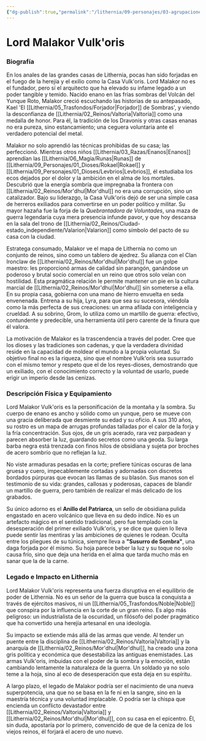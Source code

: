 ```yaml
---
{"dg-publish":true,"permalink":"/lithernia/09-personajes/03-agrupaciones/casa-vulkoris/lord-malakor-vulkoris/","tags":["[lithernia","personajes","Casa Noble","Valtoria","Mor'dhul"]}
---
```


# Lord Malakor Vulk'oris

### Biografía

En los anales de las grandes casas de Lithernia, pocas han sido forjadas en el fuego de la herejía y el exilio como la Casa Vulk'oris. Lord Malakor no es el fundador, pero sí el arquitecto que ha elevado su infame legado a un poder tangible y temido. Nacido enano en las frías sombras del Volcán del Yunque Roto, Malakor creció escuchando las historias de su antepasado, Kael 'El [[Lithernia/05_Trasfondos/Forjador\|Forjador]] de Sombras', y viendo la desconfianza de [[Lithernia/02_Reinos/Valtoria\|Valtoria]] como una medalla de honor. Para él, la tradición de los Dravonis y otras casas enanas no era pureza, sino estancamiento; una ceguera voluntaria ante el verdadero potencial del metal.

Malakor no solo aprendió las técnicas prohibidas de su casa; las perfeccionó. Mientras otros niños [[Lithernia/03_Razas/Enanos\|Enanos]] aprendían las [[Lithernia/06_Magia/Runas\|Runas]] de [[Lithernia/09_Personajes/01_Dioses/Rokael\|Rokael]] y [[Lithernia/09_Personajes/01_Dioses/Levbrios\|Levbrios]], él estudiaba los ecos dejados por el dolor y la ambición en el alma de los mortales. Descubrió que la energía sombría que impregnaba la frontera con [[Lithernia/02_Reinos/Mor'dhul\|Mor'dhul]] no era una corrupción, sino un catalizador. Bajo su liderazgo, la Casa Vulk'oris dejó de ser una simple casa de herreros exiliados para convertirse en un poder político y militar. Su mayor hazaña fue la forja de la *Quebrantadora de Voluntades*, una maza de guerra legendaria cuya mera presencia infunde pavor, y que hoy descansa en la sala del trono de [[Lithernia/02_Reinos/Ciudad-estado_independiente/Valarion\|Valarion]] como símbolo del pacto de su casa con la ciudad.

Estratega consumado, Malakor ve el mapa de Lithernia no como un conjunto de reinos, sino como un tablero de ajedrez. Su alianza con el Clan Ironclaw de [[Lithernia/02_Reinos/Mor'dhul\|Mor'dhul]] fue un golpe maestro: les proporcionó armas de calidad sin parangón, ganándose un poderoso y brutal socio comercial en un reino que otros solo veían con hostilidad. Esta pragmática relación le permite mantener un pie en la cultura marcial de [[Lithernia/02_Reinos/Mor'dhul\|Mor'dhul]] sin someterse a ella. En su propia casa, gobierna con una mano de hierro envuelta en seda envenenada. Entrena a su hija, Lyra, para que sea su sucesora, viéndola como la más perfecta de sus creaciones: un arma afilada con inteligencia y crueldad. A su sobrino, Grom, lo utiliza como un martillo de guerra: efectivo, contundente y predecible, una herramienta útil pero carente de la finura que él valora.

La motivación de Malakor es la trascendencia a través del poder. Cree que los dioses y las tradiciones son cadenas, y que la verdadera divinidad reside en la capacidad de moldear el mundo a la propia voluntad. Su objetivo final no es la riqueza, sino que el nombre Vulk'oris sea susurrado con el mismo temor y respeto que el de los reyes-dioses, demostrando que un exiliado, con el conocimiento correcto y la voluntad de usarlo, puede erigir un imperio desde las cenizas.

### Descripción Física y Equipamiento

Lord Malakor Vulk'oris es la personificación de la montaña y la sombra. Su cuerpo de enano es ancho y sólido como un yunque, pero se mueve con una gracia deliberada que desmiente su edad y su oficio. A sus 310 años, su rostro es un mapa de arrugas profundas talladas por el calor de la forja y la fría concentración. Sus ojos, de un gris acerado, rara vez parpadean y parecen absorber la luz, guardando secretos como una geoda. Su larga barba negra está trenzada con finos hilos de obsidiana y sujeta por broches de acero sombrío que no reflejan la luz.

No viste armaduras pesadas en la corte; prefiere túnicas oscuras de lana gruesa y cuero, impecablemente cortadas y adornadas con discretos bordados púrpuras que evocan las llamas de su blasón. Sus manos son el testimonio de su vida: grandes, callosas y poderosas, capaces de blandir un martillo de guerra, pero también de realizar el más delicado de los grabados.

Su único adorno es el **Anillo del Patriarca**, un sello de obsidiana pulida engastado en acero volcánico que lleva en su dedo índice. No es un artefacto mágico en el sentido tradicional, pero fue templado con la desesperación del primer exiliado Vulk'oris, y se dice que quien lo lleva puede sentir las mentiras y las ambiciones de quienes le rodean. Oculta entre los pliegues de su túnica, siempre lleva a **"Susurro de Sombra"**, una daga forjada por él mismo. Su hoja parece beber la luz y su toque no solo causa frío, sino que deja una herida en el alma que tarda mucho más en sanar que la de la carne.

### Legado e Impacto en Lithernia

Lord Malakor Vulk'oris representa una fuerza disruptiva en el equilibrio de poder de Lithernia. No es un señor de la guerra que busca la conquista a través de ejércitos masivos, ni un [[Lithernia/05_Trasfondos/Noble\|Noble]] que conspira por la influencia en la corte de un gran reino. Es algo más peligroso: un industrialista de la oscuridad, un filósofo del poder pragmático que ha convertido una herejía artesanal en una ideología.

Su impacto se extiende más allá de las armas que vende. Al tender un puente entre la disciplina de [[Lithernia/02_Reinos/Valtoria\|Valtoria]] y la anarquía de [[Lithernia/02_Reinos/Mor'dhul\|Mor'dhul]], ha creado una zona gris política y económica que desestabiliza las antiguas enemistades. Las armas Vulk'oris, imbuidas con el poder de la sombra y la emoción, están cambiando lentamente la naturaleza de la guerra. Un soldado ya no solo teme a la hoja, sino al eco de desesperación que esta deja en su espíritu.

A largo plazo, el legado de Malakor podría ser el nacimiento de una nueva superpotencia, una que no se basa en la fe ni en la sangre, sino en la maestría técnica y una voluntad implacable. O podría ser la chispa que encienda un conflicto devastador entre [[Lithernia/02_Reinos/Valtoria\|Valtoria]] y [[Lithernia/02_Reinos/Mor'dhul\|Mor'dhul]], con su casa en el epicentro. Él, sin duda, apostaría por lo primero, convencido de que de la ceniza de los viejos reinos, él forjará el acero de uno nuevo.
